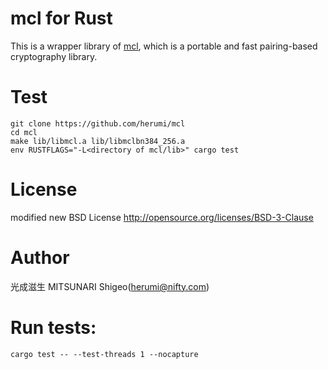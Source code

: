 # mcl for Rust

This is a wrapper library of [mcl](https://github.com/herumi/mcl/),
which is a portable and fast pairing-based cryptography library.

# Test

```
git clone https://github.com/herumi/mcl
cd mcl
make lib/libmcl.a lib/libmclbn384_256.a
env RUSTFLAGS="-L<directory of mcl/lib>" cargo test
```

# License

modified new BSD License
http://opensource.org/licenses/BSD-3-Clause

# Author

光成滋生 MITSUNARI Shigeo(herumi@nifty.com)

# Run tests:

```
cargo test -- --test-threads 1 --nocapture
```
